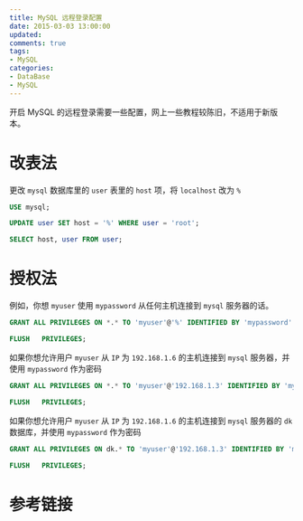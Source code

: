```yaml
---
title: MySQL 远程登录配置
date: 2015-03-03 13:00:00
updated:
comments: true
tags:
- MySQL
categories:
- DataBase
- MySQL
---
```


开启 MySQL 的远程登录需要一些配置，网上一些教程较陈旧，不适用于新版本。

<!--more-->

# 改表法

更改 `mysql` 数据库里的 `user` 表里的 `host` 项，将 `localhost` 改为 `%`

```sql
USE mysql;

UPDATE user SET host = '%' WHERE user = 'root';

SELECT host, user FROM user;
```

# 授权法

例如，你想 `myuser` 使用 `mypassword` 从任何主机连接到 `mysql` 服务器的话。

```sql
GRANT ALL PRIVILEGES ON *.* TO 'myuser'@'%' IDENTIFIED BY 'mypassword' WITH GRANT OPTION;

FLUSH   PRIVILEGES;
```

如果你想允许用户 `myuser` 从 `IP` 为 `192.168.1.6` 的主机连接到 `mysql` 服务器，并使用 `mypassword` 作为密码

```sql
GRANT ALL PRIVILEGES ON *.* TO 'myuser'@'192.168.1.3' IDENTIFIED BY 'mypassword' WITH GRANT OPTION;

FLUSH   PRIVILEGES;
```

如果你想允许用户 `myuser` 从 `IP` 为 `192.168.1.6` 的主机连接到 `mysql` 服务器的 `dk` 数据库，并使用 `mypassword` 作为密码

```sql
GRANT ALL PRIVILEGES ON dk.* TO 'myuser'@'192.168.1.3' IDENTIFIED BY 'mypassword' WITH GRANT OPTION;

FLUSH   PRIVILEGES;
```

# 参考链接

